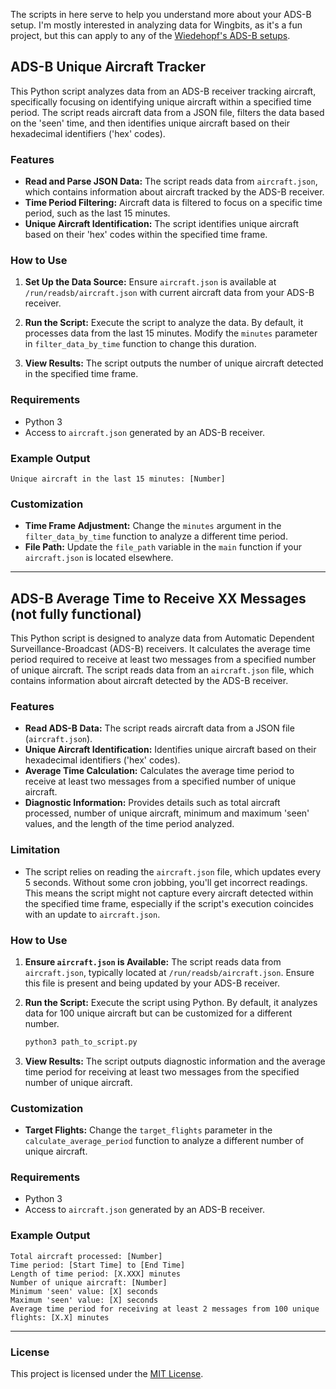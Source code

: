 The scripts in here serve to help you understand more about your ADS-B setup.  I'm mostly interested in analyzing data for Wingbits, as it's a fun project, but this can apply to any of the [Wiedehopf's ADS-B setups](https://github.com/wiedehopf).

## ADS-B Unique Aircraft Tracker

This Python script analyzes data from an ADS-B receiver tracking aircraft, specifically focusing on identifying unique aircraft within a specified time period. The script reads aircraft data from a JSON file, filters the data based on the 'seen' time, and then identifies unique aircraft based on their hexadecimal identifiers ('hex' codes).

### Features

- **Read and Parse JSON Data:** The script reads data from `aircraft.json`, which contains information about aircraft tracked by the ADS-B receiver.
- **Time Period Filtering:** Aircraft data is filtered to focus on a specific time period, such as the last 15 minutes.
- **Unique Aircraft Identification:** The script identifies unique aircraft based on their 'hex' codes within the specified time frame.

### How to Use

1. **Set Up the Data Source:**
   Ensure `aircraft.json` is available at `/run/readsb/aircraft.json` with current aircraft data from your ADS-B receiver.

2. **Run the Script:**
   Execute the script to analyze the data. By default, it processes data from the last 15 minutes. Modify the `minutes` parameter in `filter_data_by_time` function to change this duration.

3. **View Results:**
   The script outputs the number of unique aircraft detected in the specified time frame.

### Requirements

- Python 3
- Access to `aircraft.json` generated by an ADS-B receiver.

### Example Output

```
Unique aircraft in the last 15 minutes: [Number]
```

### Customization

- **Time Frame Adjustment:** Change the `minutes` argument in the `filter_data_by_time` function to analyze a different time period.
- **File Path:** Update the `file_path` variable in the `main` function if your `aircraft.json` is located elsewhere.


---

## ADS-B Average Time to Receive XX Messages (not fully functional)

This Python script is designed to analyze data from Automatic Dependent Surveillance-Broadcast (ADS-B) receivers. It calculates the average time period required to receive at least two messages from a specified number of unique aircraft. The script reads data from an `aircraft.json` file, which contains information about aircraft detected by the ADS-B receiver.

### Features

- **Read ADS-B Data:** The script reads aircraft data from a JSON file (`aircraft.json`).
- **Unique Aircraft Identification:** Identifies unique aircraft based on their hexadecimal identifiers ('hex' codes).
- **Average Time Calculation:** Calculates the average time period to receive at least two messages from a specified number of unique aircraft.
- **Diagnostic Information:** Provides details such as total aircraft processed, number of unique aircraft, minimum and maximum 'seen' values, and the length of the time period analyzed.

### Limitation

- The script relies on reading the `aircraft.json` file, which updates every 5 seconds. Without some cron jobbing, you'll get incorrect readings.  This means the script might not capture every aircraft detected within the specified time frame, especially if the script's execution coincides with an update to `aircraft.json`.

### How to Use

1. **Ensure `aircraft.json` is Available:**
   The script reads data from `aircraft.json`, typically located at `/run/readsb/aircraft.json`. Ensure this file is present and being updated by your ADS-B receiver.

2. **Run the Script:**
   Execute the script using Python. By default, it analyzes data for 100 unique aircraft but can be customized for a different number.

   ```bash
   python3 path_to_script.py
   ```

3. **View Results:**
   The script outputs diagnostic information and the average time period for receiving at least two messages from the specified number of unique aircraft.

### Customization

- **Target Flights:** Change the `target_flights` parameter in the `calculate_average_period` function to analyze a different number of unique aircraft.

### Requirements

- Python 3
- Access to `aircraft.json` generated by an ADS-B receiver.

### Example Output

```
Total aircraft processed: [Number]
Time period: [Start Time] to [End Time]
Length of time period: [X.XXX] minutes
Number of unique aircraft: [Number]
Minimum 'seen' value: [X] seconds
Maximum 'seen' value: [X] seconds
Average time period for receiving at least 2 messages from 100 unique flights: [X.X] minutes
```

---

### License

This project is licensed under the [MIT License](LICENSE).

